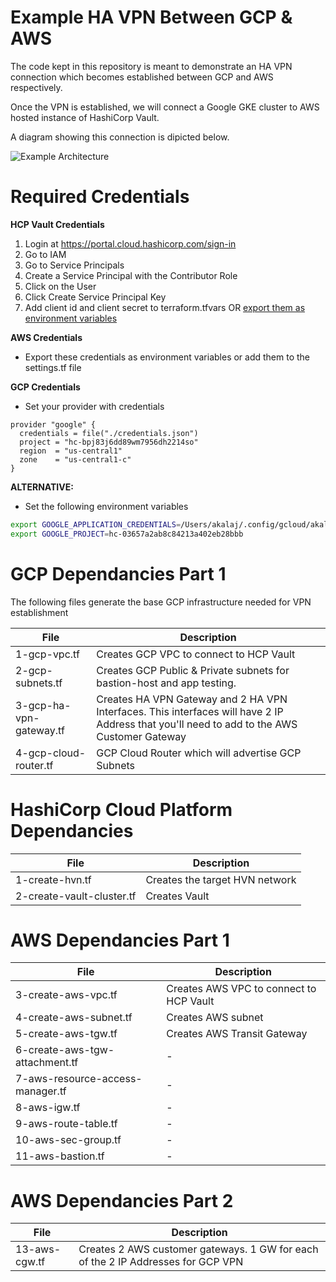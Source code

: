 # Example HA VPN Between GCP & AWS

The code kept in this repository is meant to demonstrate an HA VPN connection which becomes established between GCP and AWS respectively.

Once the VPN is established, we will connect a Google GKE cluster to AWS hosted instance of HashiCorp Vault.

A diagram showing this connection is dipicted below.

![Example Architecture](https://cloud.google.com/static/architecture/images/build-ha-vpn-connections-google-cloud-aws.svg)

# Required Credentials


**HCP Vault Credentials**

1. Login at https://portal.cloud.hashicorp.com/sign-in
2. Go to IAM
3. Go to Service Principals
4. Create a Service Principal with the Contributor Role
5. Click on the User
6. Click Create Service Principal Key
7. Add client id and client secret to terraform.tfvars OR [export them as environment variables](https://registry.terraform.io/providers/hashicorp/hcp/latest/docs/guides/auth#two-options-to-configure-the-provider)


**AWS Credentials**
- Export these credentials as environment variables or add them to the settings.tf file

**GCP Credentials**
- Set your provider with credentials 

```golang
provider "google" {
  credentials = file("./credentials.json")
  project = "hc-bpj83j6dd89wm7956dh2214so"
  region  = "us-central1"
  zone    = "us-central1-c"
}
```

<b>ALTERNATIVE:</b>

- Set the following environment variables

```bash
export GOOGLE_APPLICATION_CREDENTIALS=/Users/akalaj/.config/gcloud/akalaj-dev.json
export GOOGLE_PROJECT=hc-03657a2ab8c84213a402eb28bbb
```

# GCP Dependancies Part 1

The following files generate the base GCP infrastructure needed for VPN establishment

| File | Description |
| - | - |
| 1-gcp-vpc.tf | Creates GCP VPC to connect to HCP Vault |
| 2-gcp-subnets.tf | Creates GCP Public & Private subnets for bastion-host and app testing. |
| 3-gcp-ha-vpn-gateway.tf | Creates HA VPN Gateway and 2 HA VPN Interfaces. This interfaces will have 2 IP Address that you'll need to add to the AWS Customer Gateway |
| 4-gcp-cloud-router.tf | GCP Cloud Router which will advertise GCP Subnets |


# HashiCorp Cloud Platform Dependancies

| File | Description |
| - | - |
| 1-create-hvn.tf | Creates the target HVN network |
| 2-create-vault-cluster.tf | Creates Vault |

# AWS Dependancies Part 1

| File | Description |
| - | - |
| 3-create-aws-vpc.tf | Creates AWS VPC to connect to HCP Vault |
| 4-create-aws-subnet.tf | Creates AWS subnet |
| 5-create-aws-tgw.tf | Creates AWS Transit Gateway |
| 6-create-aws-tgw-attachment.tf | - |
| 7-aws-resource-access-manager.tf | - |
| 8-aws-igw.tf | - |
| 9-aws-route-table.tf | - |
| 10-aws-sec-group.tf | - |
| 11-aws-bastion.tf | - |



# AWS Dependancies Part 2

| File | Description |
| - | - |
| 13-aws-cgw.tf | Creates 2 AWS customer gateways. 1 GW for each of the 2 IP Addresses for GCP VPN |